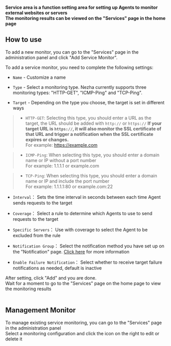 **Service area is a function setting area for setting up Agents to monitor external websites or servers**  
**The monitoring results can be viewed on the "Services" page in the home page**
<br/>

## How to use

To add a new monitor, you can go to the "Services" page in the administration panel and click "Add Service Monitor".  

To add a service monitor, you need to complete the following settings:
+ `Name` - Customize a name    

+ `Type` - Select a monitoring type. Nezha currently supports three monitoring types: "HTTP-GET", "ICMP-Ping" and "TCP-Ping".

+ `Target` - Depending on the type you choose, the target is set in different ways
> + `HTTP-GET`: Selecting this type, you should enter a URL as the target, the URL should be added with `http://` or `https://`  **If your target URL is `https://`, it will also monitor the SSL certificate of that URL and trigger a notification when the SSL certificate expires or changes.**  
For example: https://example.com  

> + `ICMP-Ping`: When selecting this type, you should enter a domain name or IP without a port number  
For example: 1.1.1.1 or example.com 

> + `TCP-Ping`: When selecting this type, you should enter a domain name or IP and include the port number  
For example: 1.1.1.1:80 or example.com:22  

+ `Interval`： Sets the time interval in seconds between each time Agent sends requests to the target  

+ `Coverage`： Select a rule to determine which Agents to use to send requests to the target  

+ `Specific Servers`： Use with coverage to select the Agent to be excluded from the rule  

+ `Notification Group`： Select the notification method you have set up on the "Notification" page. [Click here](/en_US/guide/notifications.html#flexible-notification-methods) for more information

+ `Enable Failure Notification`： Select whether to receive target failure notifications as needed, default is inactive  

After setting, click "Add" and you are done.  
Wait for a moment to go to the "Services" page on the home page to view the monitoring results  
<br/>

## Management Monitor
To manage existing service monitoring, you can go to the "Services" page in the administration panel  
Select a monitoring configuration and click the icon on the right to edit or delete it  
